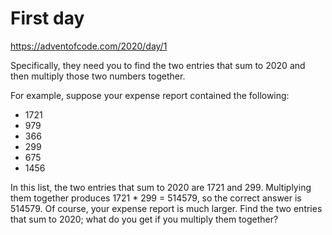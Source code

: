 # First day
https://adventofcode.com/2020/day/1

Specifically, they need you to find the two entries that sum to 2020 and then multiply those two numbers together.

For example, suppose your expense report contained the following:
- 1721
- 979
- 366
- 299
- 675
- 1456

In this list, the two entries that sum to 2020 are 1721 and 299. Multiplying them together produces 1721 * 299 = 514579, so the correct answer is 514579.
Of course, your expense report is much larger. Find the two entries that sum to 2020; what do you get if you multiply them together?
